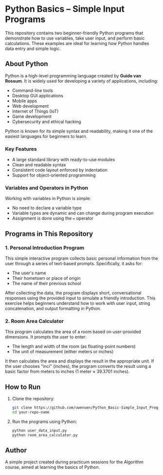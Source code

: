 # Python Basics – Simple Input Programs

This repository contains two beginner-friendly Python programs that demonstrate how to use variables, take user input, and perform basic calculations. These examples are ideal for learning how Python handles data entry and simple logic.

## About Python

Python is a high-level programming language created by **Guido van Rossum**. It is widely used for developing a variety of applications, including:

- Command-line tools
- Desktop GUI applications
- Mobile apps
- Web development
- Internet of Things (IoT)
- Game development
- Cybersecurity and ethical hacking

Python is known for its simple syntax and readability, making it one of the easiest languages for beginners to learn.

### Key Features

- A large standard library with ready-to-use modules
- Clean and readable syntax
- Consistent code layout enforced by indentation
- Support for object-oriented programming

### Variables and Operators in Python

Working with variables in Python is simple:
- No need to declare a variable type
- Variable types are dynamic and can change during program execution
- Assignment is done using the `=` operator

## Programs in This Repository

### 1. Personal Introduction Program
This simple interactive program collects basic personal information from the user through a series of text-based prompts. Specifically, it asks for:
- The user's name
- Their hometown or place of origin
- The name of their previous school
  
After collecting the data, the program displays short, conversational responses using the provided input to simulate a friendly introduction. This exercise helps beginners understand how to work with user input, string concatenation, and output formatting in Python.

### 2. Room Area Calculator
This program calculates the area of a room based on user-provided dimensions. It prompts the user to enter:
- The length and width of the room (as floating-point numbers)
- The unit of measurement (either meters or inches)
  
It then calculates the area and displays the result in the appropriate unit. If the user chooses "inci" (inches), the program converts the result using a basic factor from meters to inches (1 meter ≈ 39.3701 inches).

## How to Run

1. Clone the repository:

   ```bash
   git clone https://github.com/uwenuen/Python_Basic-Simple_Input_Programs.git
   cd your-repo-name

2. Run the programs using Python:
   ```bash
   python user_data_input.py
   python room_area_calculator.py

## Author
A simple project created during practicum sessions for the Algorithm course, aimed at learning the basics of Python.
